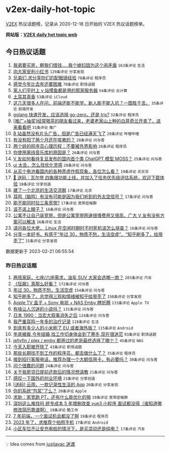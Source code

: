 # v2ex-daily-hot-topic

[V2EX](https://www.v2ex.com/) 热议话题榜，记录从 2020-12-18 日开始的 V2EX 热议话题榜单。

**网站版：[V2EX daily hot topic web](https://boojack.github.io/v2ex-daily-hot-topic-web/)**

## 今日热议话题

<!-- TODAY BEGIN -->

1. [我弟要买房，朝我们借钱.....我个媳妇因为这个闹矛盾](https://www.v2ex.com/t/917858) `163条评论` `生活`
1. [向大家安利小红书](https://www.v2ex.com/t/917797) `129条评论` `分享发现`
1. [兄弟们,求分享你们的配眼镜经验](https://www.v2ex.com/t/917805) `78条评论` `程序员`
1. [感觉今年比去年还要困难](https://www.v2ex.com/t/917843) `70条评论` `职场话题`
1. [家人们平时上 v 站摸鱼都是用的那家服务器](https://www.v2ex.com/t/917803) `54条评论` `云计算`
1. [土耳其真香](https://www.v2ex.com/t/917804) `53条评论` `iCloud`
1. [这几天很多人在问，前端还能不能学，新人能不能入坑？一图胜千言。](https://www.v2ex.com/t/917813) `35条评论` `前端开发`
1. [golang 快速开发，应该选择 go-zero，还是 Iris?](https://www.v2ex.com/t/917798) `32条评论` `程序员`
1. [[推广+抽奖]经常喝茶的朋友看过来，老婆老家山上种的白芽奇兰开卖了，进来看看吧](https://www.v2ex.com/t/917845) `31条评论` `推广`
1. [B 站虽然没有片头广告，但是广告已经满天飞了](https://www.v2ex.com/t/917841) `29条评论` `哔哩哔哩`
1. [有没有阳了两个月还在咳嗽的？](https://www.v2ex.com/t/917834) `28条评论` `问与答`
1. [两个娃的程序员心理历程：不要被外界影响](https://www.v2ex.com/t/917906) `26条评论` `程序员`
1. [你使用离线音乐库的原因是？](https://www.v2ex.com/t/917810) `26条评论` `问与答`
1. [V 友如何看待复旦发布的国内首个类 ChatGPT 模型 MOSS？](https://www.v2ex.com/t/917844) `25条评论` `问与答`
1. [ui 太丑，怎么找优化灵感](https://www.v2ex.com/t/917869) `20条评论` `问与答`
1. [从买个电池看国内的各种弄虚作假现象，各位怎么看？](https://www.v2ex.com/t/917859) `19条评论` `买买买`
1. [🎁 送码｜瓦尔登 四象限功能上线，并加入了任务优先级评估系统，欢迎下载体验](https://www.v2ex.com/t/917818) `18条评论` `分享创造`
1. [建了一个北京的生活交流群](https://www.v2ex.com/t/917878) `17条评论` `北京`
1. [耳鸣（脑鸣）有没有可能是因为我们听到的外太空信号？](https://www.v2ex.com/t/917875) `17条评论` `问与答`
1. [能不能同时拉三条宽带?](https://www.v2ex.com/t/917846) `17条评论` `宽带症候群`
1. [该不该上嫂子？](https://www.v2ex.com/t/917911) `16条评论` `问与答`
1. [公寓不让自己装宽带，但是公寓宽带网速很慢费用又很高，广大 V 友有没有方案可以解决](https://www.v2ex.com/t/917847) `16条评论` `生活`
1. [请问各位大佬， Linux 在空闲时期时不时死机该怎么排查？](https://www.v2ex.com/t/917806) `16条评论` `问与答`
1. [分享一本好书，有感于“年过 30，物质不愁，生活空虚”、“知乎刷多了，给带歪了”](https://www.v2ex.com/t/917821) `15条评论` `分享发现`

数据更新于 2023-02-21 06:55:54

<!-- TODAY END -->

### 昨日热议话题

<!-- YESTERDAY BEGIN -->

1. [两孩家庭，七座/六座需求，油车 SUV 大家会选哪一款？](https://www.v2ex.com/t/917500) `203条评论` `汽车`
1. [《狂飙》真那么好看？](https://www.v2ex.com/t/917608) `172条评论` `问与答`
1. [年过 30，物质不愁，生活空虚](https://www.v2ex.com/t/917652) `154条评论` `问与答`
1. [知乎刷多了，总觉得三观和情绪被知乎给带歪了](https://www.v2ex.com/t/917503) `150条评论` `分享发现`
1. [Apple TV 盒子 + Sony 电视 + NAS Emby 瞎折腾](https://www.v2ex.com/t/917538) `133条评论` `Apple TV`
1. [有啥让人沉迷的小说吗？](https://www.v2ex.com/t/917516) `131条评论` `问与答`
1. [日本 1990：当宏大叙事消失之后](https://www.v2ex.com/t/917541) `124条评论` `问与答`
1. [我严重耳鸣一年多的治疗记录](https://www.v2ex.com/t/917488) `118条评论` `生活`
1. [到底有多少人的小米刷了 EU 或者海外版？](https://www.v2ex.com/t/917471) `115条评论` `Android`
1. [年底被裁,今年结婚,找工作切身体会到了寒冬,现在很迷茫](https://www.v2ex.com/t/917524) `93条评论` `职场话题`
1. [jellyfin / plex / emby 都用过的老哥最终选择了哪个？](https://www.v2ex.com/t/917723) `45条评论` `NAS`
1. [今天入职被开除了](https://www.v2ex.com/t/917566) `43条评论` `职场话题`
1. [那些长期找不到工作的程序员，都去做什么了？](https://www.v2ex.com/t/917607) `35条评论` `程序员`
1. [接到招行客服电话，推荐办理一个大额信用卡，有必要吗？](https://www.v2ex.com/t/917693) `30条评论` `问与答`
1. [问个很蠢的问题](https://www.v2ex.com/t/917492) `24条评论` `问与答`
1. [关于我房贷已提前还款后的情况想请教](https://www.v2ex.com/t/917599) `21条评论` `问与答`
1. [感叹一下国外的创业环境](https://www.v2ex.com/t/917521) `21条评论` `分享创造`
1. [[送码] 云雨，一款记录性生活的 App](https://www.v2ex.com/t/917758) `20条评论` `分享发现`
1. [你的系统“包浆”了么？](https://www.v2ex.com/t/917517) `20条评论` `Apple`
1. [求助：家宽跑 PT，还有什么能优化的嘛](https://www.v2ex.com/t/917695) `19条评论` `宽带症候群`
1. [深圳这么难找吗 统专成本 5 年增删改查 vue3 小程序 面试都没得（谁知道哪修改简历靠谱啊）](https://www.v2ex.com/t/917532) `19条评论` `酷工作`
1. [7 年前端，一个面试机会都没了啊](https://www.v2ex.com/t/917531) `19条评论` `程序员`
1. [2023 年了，求推荐个拍照手机](https://www.v2ex.com/t/917725) `17条评论` `Android`
1. [小区车位不让安充电桩的情况下，是买混动还是纯电？](https://www.v2ex.com/t/917494) `17条评论` `汽车`

<!-- YESTERDAY END -->

---

💡 Idea comes from [justjavac 迷渡](https://github.com/justjavac/)
